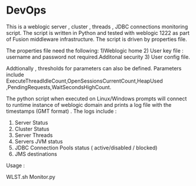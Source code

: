 # DevOps

This is a weblogic server , cluster , threads , JDBC connections monitoring script.
The script is written in Python and tested with weblogic 1222 as part of Fusion middleware infrastructure.
The script is driven by properties file.

The properties file need the following:
1)Weblogic home
2) User key file : username and password not required.Additonal security
3) User config file.

Addtionally , thresholds for parameters can also be defined. Parameters include  
ExecuteThreadIdleCount,OpenSessionsCurrentCount,HeapUsed ,PendingRequests,WaitSecondsHighCount.

The python script when executed on Linux/Windows prompts will connect to runtime instance of weblogic domain and prints a log file
with the timestamps (GMT format) . 
The logs include :
1) Server Status
2) Cluster  Status
3) Server Threads
4) Servers JVM status
5) JDBC Connection Pools status ( active/disabled / blocked)
6) JMS destinations


Usage : 

WLST.sh <absolute pathof>Monitor.py


